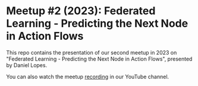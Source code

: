 # Meetup #2 (2023): Federated Learning - Predicting the Next Node in Action Flows

This repo contains the presentation of our second meetup in 2023 on "Federated Learning - Predicting the Next Node in Action Flows", presented by Daniel Lopes.

You can also watch the meetup [recording](https://www.youtube.com/live/eq1L79yuxkk?feature=share) in our YouTube channel.
